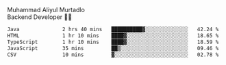Muhammad Aliyul Murtadlo
<br>
Backend Developer 👨‍💻
<br>
<!--START_SECTION:waka-->

```txt
Java              2 hrs 40 mins   ██████████▓░░░░░░░░░░░░░░   42.24 %
HTML              1 hr 10 mins    ████▓░░░░░░░░░░░░░░░░░░░░   18.65 %
TypeScript        1 hr 10 mins    ████▓░░░░░░░░░░░░░░░░░░░░   18.59 %
JavaScript        35 mins         ██▒░░░░░░░░░░░░░░░░░░░░░░   09.46 %
CSV               10 mins         ▓░░░░░░░░░░░░░░░░░░░░░░░░   02.78 %
```

<!--END_SECTION:waka-->
